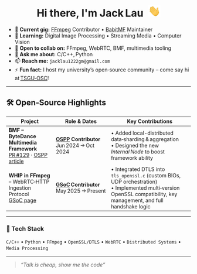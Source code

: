 <h1 align="center">
  Hi there, I'm Jack Lau&nbsp;
  <img src="https://github.com/JackLau1222/JackLau1222/blob/main/img/Hi.gif" height="32" />
</h1>

<!-- —―――――――――――――――――  Quick Facts  ――――――――――――――――― -->
- 🔭 **Current gig:** [FFmpeg](https://ffmpeg.org) Contributor • [BabitMF](https://babitmf.github.io) Maintainer
- 🌱 **Learning:** Digital Image Processing • Streaming Media • Computer Vision
- 👯 **Open to collab on:** FFmpeg, WebRTC, BMF, multimedia tooling  
- 💬 **Ask me about:** C/C++, Python  
- 📫 **Reach me:** `jacklau1222gm@gmail.com`  
- ⚡ **Fun fact:** I host my university’s open‑source community – come say hi at [TSGU‑OSC](https://github.com/TSGU-OSC)!

---

## 🛠 Open‑Source Highlights

| Project | Role & Dates | Key Contributions |
| ------- | ------------ | ----------------- |
| **BMF – ByteDance Multimedia Framework**<br/>[PR #129](https://github.com/BabitMF/bmf/pull/129) · [OSPP article](https://mp.weixin.qq.com/s/llu2Od-UPYMWi09iNvO93g) | **[OSPP](https://summer-ospp.ac.cn) Contributor**<br/>Jun 2024 → Oct 2024 | • Added local-distributed data‑sharding & aggregation<br/>• Designed the new *Internal Node* to boost framework ability |
| **WHIP in FFmpeg** – WebRTC‑HTTP Ingestion Protocol<br/>[GSoC page](https://summerofcode.withgoogle.com/programs/2025/projects/CjXkqCQX) | **[GSoC](https://summerofcode.withgoogle.com) Contributor**<br/>May 2025 → Present | • Integrated DTLS into `tls_openssl.c` (custom BIOs, UDP orchestration)<br/>• Implemented multi‑version OpenSSL compatibility, key management, and full handshake logic |

---

### 🔧 Tech Stack
`C/C++` • `Python` • `FFmpeg` • `OpenSSL/DTLS` • `WebRTC` • `Distributed Systems` • `Media Processing`

---

> *“Talk is cheap, show me the code”*

